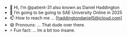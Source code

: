 - 👋 Hi, I’m @patient-31 also known as Daniel Haddington
- 🌱 I’m going to be going to SAE University Online in 2025
- 📫 How to reach me ... [haddingtondaniel5@icloud.com]
- 😄 Pronouns: ... That dude over there.
- ⚡ Fun fact: ... Im a bit too insane.

<!---
patient-31/patient-31 is a ✨ special ✨ repository because its `README.md` (this file) appears on your GitHub profile.
You can click the Preview link to take a look at your changes.
--->
